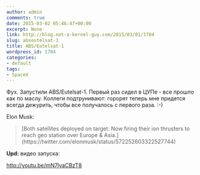 ```yaml
---
author: admin
comments: true
date: 2015-03-02 05:46:47+00:00
excerpt: None
link: http://blog.not-a-kernel-guy.com/2015/03/01/1704
slug: abseutelsat-1
title: ABS/Eutelsat-1
wordpress_id: 1704
categories:
- default
tags:
- SpaceX
---
```


Фух. Запустили ABS/Eutelsat-1. Первый раз сидел в ЦУПе - все прошло как по маслу. Коллеги подтрунивают: горорят теперь мне придется всегда дежурить, чтобы все получалось с первого раза. :-)

Elon Musk:


<blockquote>[Both satellites deployed on target. Now firing their ion thrusters to reach geo station over Europe & Asia.](https://twitter.com/elonmusk/status/572252603322527744)</blockquote>



**Upd:** видео запуска:

http://youtu.be/mN7lyaCBzT8



